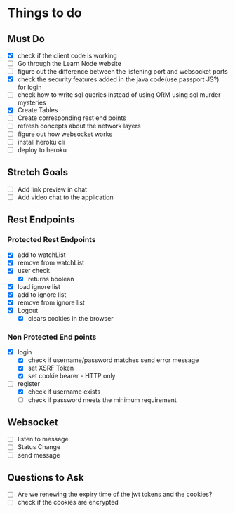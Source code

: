 # Things to do

## Must Do

- [x] check if the client code is working
- [ ] Go through the Learn Node website
- [ ] figure out the difference between the listening port and websocket ports
- [x] check the security features added in the java code(use passport JS?) for login
- [ ] check how to write sql queries instead of using ORM using sql murder mysteries
- [x] Create Tables
- [ ] Create corresponding rest end points
- [ ] refresh concepts about the network layers
- [ ] figure out how websocket works
- [ ] install heroku cli
- [ ] deploy to heroku

## Stretch Goals

- [ ] Add link preview in chat
- [ ] Add video chat to the application

## Rest Endpoints

### Protected Rest Endpoints

- [x] add to watchList
- [x] remove from watchList
- [x] user check
  - [x] returns boolean
- [x] load ignore list
- [x] add to ignore list
- [x] remove from ignore list
- [x] Logout
  - [x] clears cookies in the browser

### Non Protected End points

- [x] login
  - [x] check if username/password matches send error message
  - [x] set XSRF Token
  - [x] set cookie bearer  - HTTP only
- [ ] register
  - [x] check if username exists
  - [ ] check if password meets the minimum requirement

## Websocket

- [ ] listen to message
- [ ] Status Change
- [ ] send message

## Questions to Ask

- [ ] Are we renewing the expiry time of the jwt tokens and the cookies?
- [ ] check if the cookies are encrypted